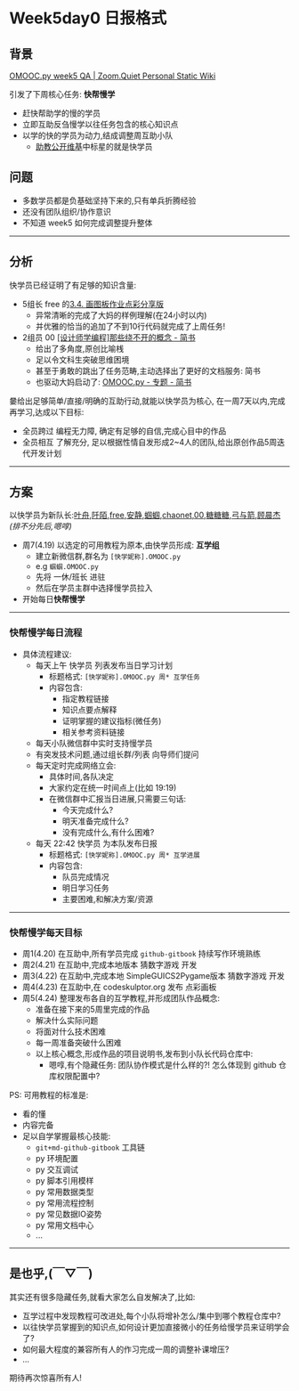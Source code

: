 # Week5day0 日报格式
## 背景
[OMOOC.py week5 QA | Zoom.Quiet Personal Static Wiki](http://wiki.zoomquiet.io/omooc/week5QA)

引发了下周核心任务: **快帮慢学**

- 赶快帮助学的慢的学员
- 立即互助反刍慢学以往任务包含的核心知识点
- 以学的快的学员为动力,结成调整周互助小队
    + [助教公开维基](https://github.com/OpenMindClub/OMOOC.py/wiki)中标星的就是快学员

## 问题

- 多数学员都是负基础坚持下来的,只有单兵折腾经验
- 还没有团队组织/协作意识
- 不知道 week5 如何完成调整提升整体

------

## 分析

快学员已经证明了有足够的知识含量:

- 5组长 free 的[3.4. 画图板作业点彩分享版](http://csufuyi.gitbooks.io/python-startup/content/source/part2/4.html)
    + 异常清晰的完成了大妈的样例理解(在24小时以内)
    + 并优雅的恰当的追加了不到10行代码就完成了上周任务!
- 2组员 00 [[设计师学编程]那些绕不开的概念 - 简书](http://www.jianshu.com/p/c44e6c437cb8)
    + 给出了多角度,原创比喻桟
    + 足以令文科生突破思维困境
    + 甚至于勇敢的跳出了任务范畴,主动选择出了更好的文档服务: 简书
    + 也驱动大妈启动了:  [OMOOC.py - 专题 - 简书](http://www.jianshu.com/collection/3ef9b576fac8)

嘦给出足够简单/直接/明确的互助行动,就能以快学员为核心,
在一周7天以内,完成再学习,达成以下目标:

- 全员跨过 编程无力障, 确定有足够的自信,完成心目中的作品
- 全员相互 了解充分, 足以根据性情自发形成2~4人的团队,给出原创作品5周迭代开发计划

------

## 方案

以快学员为新队长:[叶舟](https://github.com/nora614),[阡陌](http://cici19891.gitbooks.io/pythoncamp0/content/source/part2/3.html),[free](https://github.com/csufuyi),[安静](https://github.com/Lillianmin),[蝈蝈](https://github.com/rosing),[chaonet](https://github.com/chaonet),[00](https://github.com/kidult00),[糖糖糖](https://github.com/skyworlds),[弓与箭](https://github.com/badboy315),[顾晨杰](https://github.com/zxcbbn)
*(排不分先后,嗯啍)*

- 周7(4.19) 以选定的可用教程为原本,由快学员形成: **互学组**
    + 建立新微信群,群名为 `[快学妮称].OMOOC.py`
    + e.g `蝈蝈.OMOOC.py`
    + 先将 一休/班长 进驻
    + 然后在学员主群中选择慢学员拉入
- 开始每日**快帮慢学**

------

### 快帮慢学每日流程

- 具体流程建议:
    + 每天上午 快学员 列表发布当日学习计划
        * 标题格式: `[快学妮称].OMOOC.py 周* 互学任务`
        * 内容包含:
            - 指定教程链接
            - 知识点要点解释
            - 证明掌握的建议指标(微任务)
            - 相关参考资料链接
    + 每天小队微信群中实时支持慢学员
    + 有突发技术问题,通过组长群/列表 向导师们提问
    + 每天定时完成网络立会:
        * 具体时间,各队决定
        * 大家约定在统一时间点上(比如 19:19)
        * 在微信群中汇报当日进展,只需要三句话:
            - 今天完成什么?
            - 明天准备完成什么?
            - 没有完成什么,有什么困难?
    + 每天 22:42 快学员 为本队发布日报
        * 标题格式: `[快学妮称].OMOOC.py 周* 互学进展`
        * 内容包含:
            - 队员完成情况
            - 明日学习任务
            - 主要困难,和解决方案/资源

------

### 快帮慢学每天目标

- 周1(4.20) 在互助中,所有学员完成 `github-gitbook` 持续写作环境熟练
- 周2(4.21) 在互助中,完成本地版本 猜数字游戏 开发
- 周3(4.22) 在互助中,完成本地 SimpleGUICS2Pygame版本 猜数字游戏 开发
- 周4(4.23) 在互助中,在 codeskulptor.org 发布 点彩画板
- 周5(4.24) 整理发布各自的互学教程,并形成团队作品概念:
  + 准备在接下来的5周里完成的作品
  + 解决什么实际问题
  + 将面对什么技术困难
  + 每一周准备突破什么困难
  + 以上核心概念,形成作品的项目说明书,发布到小队长代码仓库中:
    * 嗯啍,有个隐藏任务: 团队协作模式是什么样的?! 怎么体现到 github 仓库权限配置中?


PS: 可用教程的标准是:

+ 看的懂
+ 内容完备
+ 足以自学掌握最核心技能:
  * `git+md-github-gitbook` 工具链
  * py 环境配置
  * py 交互调试
  * py 脚本引用模样
  * py 常用数据类型
  * py 常用流程控制
  * py 常见数据IO姿势
  * py 常用文档中心
  * ...

------


## 是也乎,(￣▽￣)

其实还有很多隐藏任务,就看大家怎么自发解决了,比如:

- 互学过程中发现教程可改进处,每个小队将增补怎么/集中到哪个教程仓库中?
- 以往快学员掌握到的知识点,如何设计更加直接微小的任务给慢学员来证明学会了?
- 如何最大程度的兼容所有人的作习完成一周的调整补课增压?
- ...

期待再次惊喜所有人!




